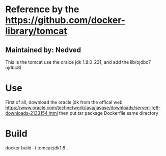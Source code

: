 # Reference by the https://github.com/docker-library/tomcat
## Maintained by: Nedved

This is the tomcat use the oralce jdk 1.8.0_231, and add the lib(ojdbc7 ojdbc8)

# Use
First of all, download the oracle jdk from the offical web https://www.oracle.com/technetwork/java/javase/downloads/server-jre8-downloads-2133154.html
then put tar package Dockerfile same directory

# Build
docker build -t tomcat:jdk1.8 .